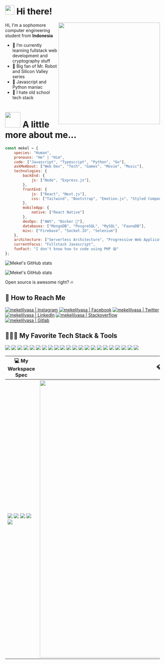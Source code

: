 # <img src="https://emojis.slackmojis.com/emojis/images/1603705805/11110/crewmate.gif?1603705805" width="30"/> Hi there!

<img align='right' src="https://i.pinimg.com/originals/1e/97/a8/1e97a88e304aa9c86026ef4c4c4e6936.gif" width="330">
Hi, I'm a sophomore computer engineering student from <b>Indonesia</b>

- 🌈 I’m currently learning fullstack web development and cryptography stuff
- 🐳 Big fan of Mr. Robot and Silicon Valley series
- 🐙 Javascript and Python maniac
- 💫 I hate old school tech stack

# <img src="https://media.giphy.com/media/VgCDAzcKvsR6OM0uWg/giphy.gif" width="50"> A little more about me...  

```javascript
const mekel = {
    species: "Human",
    pronouns: "He" | "Him",
    code: ["Javascript", "Typescript", "Python", "Go"],
    askMeAbout: ["Web Dev", "Tech", "Games", "Movie", "Music"],
    technologies: {
        backEnd: {
            js: ["Node", "Express.js"],
        },
        frontEnd: {
            js: ["React", "Next.js"],
            css: ["Tailwind", "Bootstrap", "Emotion.js", "Styled Components"]
        },
        mobileApp: {
            native: ["React Native"]
        },
        devOps: ["AWS", "Docker 🐳"],
        databases: ["MongoDB", "PosgreSQL", "MySQL", "FaunaDB"],
        misc: ["Firebase", "Socket.IO", "Selenium"]
    },
    architecture: ["Serverless Architecture", "Progressive Web Applications", "Single Page Applications"],
    currentFocus: "Fullstack Javascript",
    funFact: "I don't know how to code using PHP 😆"
};
```

![Mekel's GitHub stats](https://github-readme-stats.vercel.app/api?username=retr00exe&show_icons=true&theme=tokyonight)

![Mekel's GitHub stats](https://github-readme-stats.vercel.app/api/top-langs/?username=retr00exe&layout=compact&theme=tokyonight)

Open source is awesome right? 🔥

## 👀 How to Reach Me

[<img alt="mekelilyasa | Instagram" src="https://img.shields.io/badge/instagram-%23E4405F.svg?&style=for-the-badge&logo=instagram&logoColor=white" />][instagram]
[<img alt="mekelilyasa | Facebook" src="https://img.shields.io/badge/facebook-%231877F2.svg?&style=for-the-badge&logo=facebook&logoColor=white" />][facebook]
[<img alt="mekelilyasa | Twitter" src="https://img.shields.io/badge/twitter-%231DA1F2.svg?&style=for-the-badge&logo=twitter&logoColor=white" />][twitter]
[<img alt="mekelilyasa | LinkedIn" src="https://img.shields.io/badge/linkedin-%230077B5.svg?&style=for-the-badge&logo=linkedin&logoColor=white" />][linkedin]
[<img alt="mekelilyasa | Stackoverflow" src="https://img.shields.io/badge/stackoverflow-%23FE7A16.svg?&style=for-the-badge&logo=stackoverflow&logoColor=white" />][stackoverflow] 
[<img alt="mekelilyasa | Gitlab" src="https://img.shields.io/badge/GitLab-330F63?style=for-the-badge&logo=gitlab&logoColor=white" />][gitlab]
<br/>

## 👩🏻‍💻 My Favorite Tech Stack & Tools

<img src="https://img.shields.io/badge/html5%20-%23E34F26.svg?&style=for-the-badge&logo=html5&logoColor=white"/> <img src="https://img.shields.io/badge/css3%20-%231572B6.svg?&style=for-the-badge&logo=css3&logoColor=white"/> <img src="https://img.shields.io/badge/Sass-CC6699?style=for-the-badge&logo=sass&logoColor=white" /> <img src="https://img.shields.io/badge/Tailwind_CSS-38B2AC?style=for-the-badge&logo=tailwind-css&logoColor=white" /> <img src="https://img.shields.io/badge/javascript-%23F7DF1E.svg?&style=for-the-badge&logo=javascript&logoColor=black"/> <img src="https://img.shields.io/badge/TypeScript-007ACC?style=for-the-badge&logo=typescript&logoColor=white" /> <img src="https://img.shields.io/badge/Node.js-43853D?style=for-the-badge&logo=node-dot-js&logoColor=white"/> <img src="https://img.shields.io/badge/Deno.JS-464647?style=for-the-badge&logo=deno&logoColor=white"/> <img src="https://img.shields.io/badge/Express.js-000000?style=for-the-badge&logo=express&logoColor=white"/> <img src="https://img.shields.io/badge/GraphQl-E10098?style=for-the-badge&logo=graphql&logoColor=white"/> <img src="https://img.shields.io/badge/MongoDB-%234ea94b.svg?&style=for-the-badge&logo=mongodb&logoColor=white"/> <img src="https://img.shields.io/badge/react%20-%2361DAFB.svg?&style=for-the-badge&logo=react&logoColor=black"/> <img src="https://img.shields.io/badge/Redux-593D88?style=for-the-badge&logo=redux&logoColor=white"/> <img src="https://img.shields.io/badge/Svelte-FF3E00?style=for-the-badge&logo=svelte&logoColor=white"/> <img src="https://img.shields.io/badge/next.js-000000?style=for-the-badge&logo=next-dot-js&logoColor=white"/> <img src="https://img.shields.io/badge/strapi-2e7eea?style=for-the-badge&logo=strapi&logoColor=white"/> <img src="https://img.shields.io/badge/python-%233776AB.svg?&style=for-the-badge&logo=python&logoColor=white"/> <img src="https://img.shields.io/badge/django%20-%23092E20.svg?&style=for-the-badge&logo=django&logoColor=white"/> <img src="https://img.shields.io/badge/go-%2300ADD8.svg?&style=for-the-badge&logo=go&logoColor=white"/> <img src="https://img.shields.io/badge/docker-%232496ED.svg?&style=for-the-badge&logo=docker&logoColor=white"/> <img src="https://img.shields.io/badge/git-%23F05032.svg?&style=for-the-badge&logo=git&logoColor=white"> <img src="https://img.shields.io/badge/Postman-FF6C37?style=for-the-badge&logo=Postman&logoColor=white">
<br />

| 💻 My Workspace Spec                                                                                                                                                                                                                                                                                                                                                                                                                                                                                                                                                                                                       | 🎧 Spotify Playing                                                                                                                                   |
| -------------------------------------------------------------------------------------------------------------------------------------------------------------------------------------------------------------------------------------------------------------------------------------------------------------------------------------------------------------------------------------------------------------------------------------------------------------------------------------------------------------------------------------------------------------------------------------------------------------------------- | ---------------------------------------------------------------------------------------------------------------------------------------------------- |
| <img src="https://img.shields.io/badge/nvidia-gtx1050-%2376B900.svg?&style=for-the-badge&logo=nvidia&logoColor=white"/> <img src="https://img.shields.io/badge/intel-core%20i5%208th-%230071C5.svg?&style=for-the-badge&logo=intel&logoColor=white"/> <img src="https://img.shields.io/badge/windows-asus%20TUF%20fx504-%230078D6.svg?&style=for-the-badge&logo=windows&logoColor=white"/> <img src="https://img.shields.io/badge/ubuntu-%23E95420.svg?&style=for-the-badge&logo=ubuntu&logoColor=white"/> <img src="https://img.shields.io/badge/debian-%23A81D33.svg?&style=for-the-badge&logo=debian&logoColor=white"/> | [<img src="https://spotify-github-profile-6d72orq3n.vercel.app/api/spotify" width="900" />](https://open.spotify.com/user/21vdiiblmc6lv5b4bacgqulqi) |

<!-- ## 🥤 Buy Me a Coffee -->

[twitter]: https://twitter.com/mekelilyasa3
[instagram]: https://instagram.com/mekelilyasa
[facebook]: https://www.facebook.com/mekel.ilyasa/
[linkedin]: https://linkedin.com/in/mekelilyasa
[stackoverflow]: https://stackoverflow.com/users/11771377/mekel-ilyasa
[gitlab]: https://gitlab.com/retr00exe
